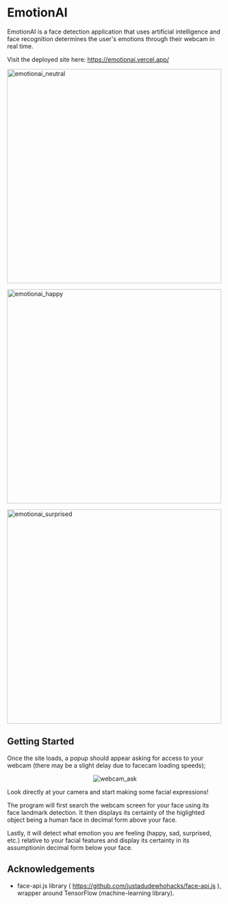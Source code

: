 # EmotionAI

EmotionAI is a face detection application that uses artificial intelligence and face recognition determines the user's emotions through their webcam in real time.

Visit the deployed site here: https://emotionai.vercel.app/

<p><img src="https://i.imgur.com/P8Jjryo.png" width="500" alt="emotionai_neutral"></p>
<p><img src="https://i.imgur.com/pMF5fmx.png" width="500" alt="emotionai_happy"></p>
<p><img src="https://i.imgur.com/42u2B3f.png" width="500" alt="emotionai_surprised"></p>

## Getting Started

Once the site loads, a popup should appear asking for access to your webcam (there may be a slight delay due to facecam loading speeds);

<p align="center"><img src="https://i.imgur.com/8yLBUDZ.png" alt="webcam_ask"></p>

Look directly at your camera and start making some facial expressions! 

The program will first search the webcam screen for your face using its face landmark detection. It then displays its certainty of the higlighted object being a human face in decimal form above your face. 

Lastly, it will detect what emotion you are feeling (happy, sad, surprised, etc.) relative to your facial features and display its certainty in its assumptionin decimal form below your face. 

## Acknowledgements
- face-api.js library ( https://github.com/justadudewhohacks/face-api.js ), wrapper around TensorFlow (machine-learning library).
